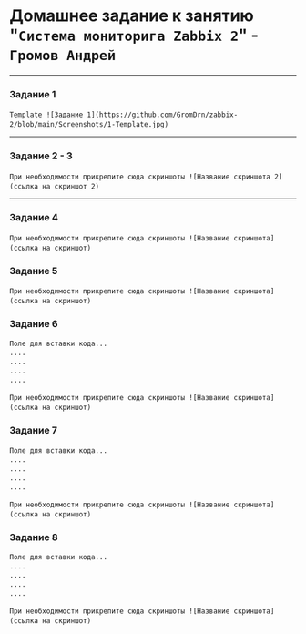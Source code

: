# Домашнее задание к занятию "`Система мониторига Zabbix 2`" - `Громов Андрей`

---

### Задание 1

`Template
![Задание 1](https://github.com/GromDrn/zabbix-2/blob/main/Screenshots/1-Template.jpg)`

---

### Задание 2 - 3


`При необходимости прикрепитe сюда скриншоты
![Название скриншота 2](ссылка на скриншот 2)`


---

### Задание 4


`При необходимости прикрепитe сюда скриншоты
![Название скриншота](ссылка на скриншот)`

### Задание 5

`При необходимости прикрепитe сюда скриншоты
![Название скриншота](ссылка на скриншот)`

### Задание 6

```
Поле для вставки кода...
....
....
....
....
``` 

`При необходимости прикрепитe сюда скриншоты
![Название скриншота](ссылка на скриншот)`

### Задание 7

```
Поле для вставки кода...
....
....
....
....
``` 

`При необходимости прикрепитe сюда скриншоты
![Название скриншота](ссылка на скриншот)`

### Задание 8

```
Поле для вставки кода...
....
....
....
....
``` 

`При необходимости прикрепитe сюда скриншоты
![Название скриншота](ссылка на скриншот)`


